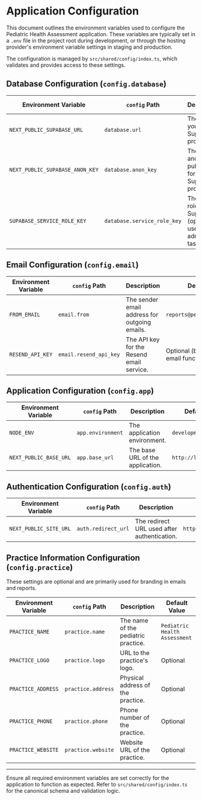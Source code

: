 # Application Configuration

This document outlines the environment variables used to configure the Pediatric Health Assessment application. These variables are typically set in a `.env` file in the project root during development, or through the hosting provider's environment variable settings in staging and production.

The configuration is managed by `src/shared/config/index.ts`, which validates and provides access to these settings.

## Database Configuration (`config.database`)

| Environment Variable            | `config` Path               | Description                                                         | Default Value |
| ------------------------------- | --------------------------- | ------------------------------------------------------------------- | ------------- |
| `NEXT_PUBLIC_SUPABASE_URL`      | `database.url`              | The URL of your Supabase project.                                   | **Required**  |
| `NEXT_PUBLIC_SUPABASE_ANON_KEY` | `database.anon_key`         | The anonymous public key for your Supabase project.                 | **Required**  |
| `SUPABASE_SERVICE_ROLE_KEY`     | `database.service_role_key` | The service role key for Supabase (optional, used for admin tasks). | Optional      |

## Email Configuration (`config.email`)

| Environment Variable | `config` Path          | Description                                   | Default Value                                   |
| -------------------- | ---------------------- | --------------------------------------------- | ----------------------------------------------- |
| `FROM_EMAIL`         | `email.from`           | The sender email address for outgoing emails. | `reports@pediatrichealth.app`                   |
| `RESEND_API_KEY`     | `email.resend_api_key` | The API key for the Resend email service.     | Optional (but required for email functionality) |

## Application Configuration (`config.app`)

| Environment Variable   | `config` Path     | Description                      | Default Value           |
| ---------------------- | ----------------- | -------------------------------- | ----------------------- |
| `NODE_ENV`             | `app.environment` | The application environment.     | `development`           |
| `NEXT_PUBLIC_BASE_URL` | `app.base_url`    | The base URL of the application. | `http://localhost:3000` |

## Authentication Configuration (`config.auth`)

| Environment Variable   | `config` Path       | Description                                 | Default Value           |
| ---------------------- | ------------------- | ------------------------------------------- | ----------------------- |
| `NEXT_PUBLIC_SITE_URL` | `auth.redirect_url` | The redirect URL used after authentication. | `http://localhost:3000` |

## Practice Information Configuration (`config.practice`)

These settings are optional and are primarily used for branding in emails and reports.

| Environment Variable | `config` Path      | Description                         | Default Value                 |
| -------------------- | ------------------ | ----------------------------------- | ----------------------------- |
| `PRACTICE_NAME`      | `practice.name`    | The name of the pediatric practice. | `Pediatric Health Assessment` |
| `PRACTICE_LOGO`      | `practice.logo`    | URL to the practice's logo.         | Optional                      |
| `PRACTICE_ADDRESS`   | `practice.address` | Physical address of the practice.   | Optional                      |
| `PRACTICE_PHONE`     | `practice.phone`   | Phone number of the practice.       | Optional                      |
| `PRACTICE_WEBSITE`   | `practice.website` | Website URL of the practice.        | Optional                      |

---

Ensure all required environment variables are set correctly for the application to function as expected. Refer to `src/shared/config/index.ts` for the canonical schema and validation logic.

